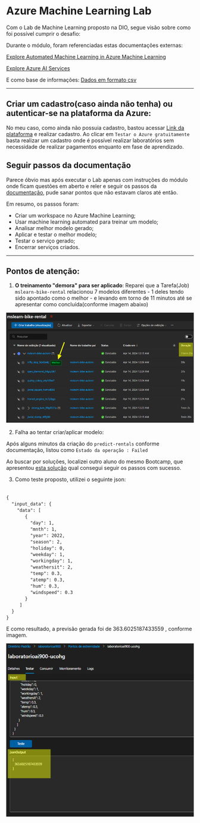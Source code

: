 # Azure Machine Learning Lab

Com o Lab de Machine Learning proposto na DIO, segue visão sobre como foi possível cumprir o desafio:

Durante o módulo, foram referenciadas estas documentações externas:

[Explore Automated Machine Learning in Azure Machine Learning](https://aka.ms/ai900-auto-ml)

[Explore Azure AI Services](https://aka.ms/ai900-azure-ai-services)

E como base de informações: 
[Dados em formato csv](https://aka.ms/bike-rentals)

----


## Criar um cadastro(caso ainda não tenha) ou autenticar-se na plataforma da Azure:

No meu caso, como ainda não possuia cadastro, bastou acessar [Link da plataforma](https://azure.microsoft.com/pt-br/) e realizar cadastro. Ao clicar em `Testar o Azure gratuitamente` basta realizar um cadastro onde é possível realizar laboratórios sem necessidade de realizar pagamentos enquanto em fase de aprendizado.


## Seguir passos da documentação

Parece óbvio mas após executar o Lab apenas com instruções do módulo onde ficam questões em aberto e reler e seguir os passos da [documentação](https://aka.ms/ai900-auto-ml),  pude sanar pontos que não estavam claros até então.

Em resumo, os passos foram:

- Criar um workspace no Azure Machine Learning;
- Usar machine learning automated para treinar um modelo;
- Analisar melhor modelo gerado;
- Aplicar e testar o melhor modelo;
- Testar o serviço gerado;
- Encerrar serviços criados.
----

## Pontos de atenção:

1. **O treinamento "demora" para ser aplicado**: Reparei que a Tarefa(Job) `mslearn-bike-rental` relacionou 7 modelos diferentes - 1 deles tendo sido apontado como o melhor - e levando em torno de 11 minutos até se apresentar como concluída(conforme imagem abaixo)

![Img](./imagens/job_best_model.png)

2. Falha ao tentar criar/aplicar modelo:

Após alguns minutos da criação do `predict-rentals` conforme documentação, listou como `Estado da operação : Failed`

Ao buscar por soluções, localizei outro aluno do mesmo Bootcamp, que apresentou [esta solução](https://github.com/casjunior93/Projeto-DIO---Trabalhando-com-Machine-Learning-na-Pratica-no-Azure-ML/blob/main/README.md#passo-3---criando-o-modelo) qual consegui seguir os passos com sucesso.

3. Como teste proposto, utilizei o seguinte json:

<code>
{
  "input_data": {
    "data": [
       {
         "day": 1,
         "mnth": 1,   
         "year": 2022,
         "season": 2,
         "holiday": 0,
         "weekday": 1,
         "workingday": 1,
         "weathersit": 2, 
         "temp": 0.3, 
         "atemp": 0.3,
         "hum": 0.3,
         "windspeed": 0.3 
       }
     ]
  }
}
</code>

E como resultado, a previsão gerada foi de 363.6025187433559 , conforme imagem.

![Img](./imagens/json_AML_test_and_result.png)